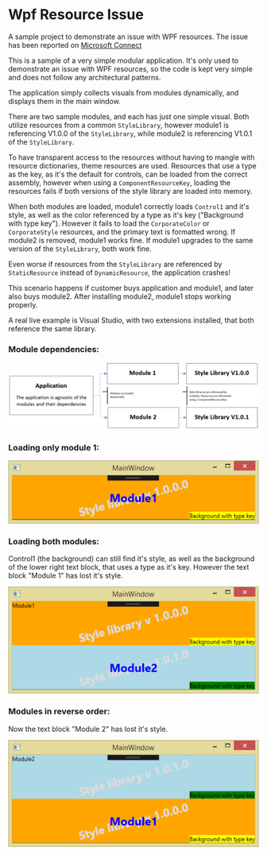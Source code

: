 # Wpf Resource Issue

A sample project to demonstrate an issue with WPF resources. The issue has been reported on [Microsoft Connect](https://connect.microsoft.com/VisualStudio/feedback/details/2993889/wpf-fails-to-load-resources-if-two-versions-of-the-same-assembly-are-loded)

This is a sample of a very simple modular application. 
It's only used to demonstrate an issue with WPF resources, so the code is kept very simple and does not follow any architectural patterns. 

The application simply collects visuals from modules dynamically, and displays them in the main window.

There are two sample modules, and each has just one simple visual. 
Both utilize resources from a common `StyleLibrary`, however module1 is referencing V1.0.0 of the `StyleLibrary`, while module2 is referencing V1.0.1 of the `StyleLibrary`.

To have transparent access to the resources without having to mangle with resource dictionaries, theme resources are used. 
Resources that use a type as the key, as it's the default for controls, can be loaded from the correct assembly, 
however when using a `ComponentResourceKey`, loading the resources fails if both versions of the style library are loaded into memory.

When both modules are loaded, module1 correctly loads `Control1` and it's style, as well as the color referenced by a type as it's key ("Background with type key").
However it fails to load the `CorporateColor` or `CorporateStyle` resources, and the primary text is formatted wrong. 
If module2 is removed, module1 works fine. If module1 upgrades to the same version of the `StyleLibrary`, both work fine.

Even worse if resources from the `StyleLibrary` are referenced by `StaticResource` instead of `DynamicResource`, the application crashes!

This scenario happens if customer buys application and module1, and later also buys module2. 
After installing module2, module1 stops working properly.

A real live example is Visual Studio, with two extensions installed, that both reference the same library.

### Module dependencies:

![sample](https://github.com/tom-englert/WpfResourceIssue/blob/master/sample.png)

### Loading only module 1:

![Module1Only](https://github.com/tom-englert/WpfResourceIssue/blob/master/Module1Only.png)

### Loading both modules:
Control1 (the background) can still find it's style, as well as the background of the lower right text block, that uses a type as it's key.
However the text block "Module 1" has lost it's style.

![Module1Module2](https://github.com/tom-englert/WpfResourceIssue/blob/master/Module1Module2.png)

###  Modules in reverse order:
Now the text block "Module 2" has lost it's style.

![Module2Module1](https://github.com/tom-englert/WpfResourceIssue/blob/master/Module2Module1.png)

